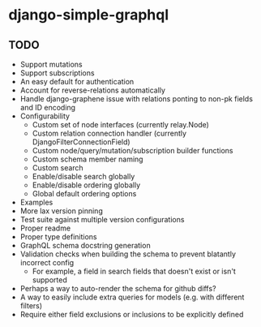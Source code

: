 # django-simple-graphql

## TODO

- Support mutations
- Support subscriptions
- An easy default for authentication
- Account for reverse-relations automatically
- Handle django-graphene issue with relations ponting to non-pk fields and ID encoding
- Configurability
  - Custom set of node interfaces (currently relay.Node)
  - Custom relation connection handler (currently DjangoFilterConnectionField)
  - Custom node/query/mutation/subscription builder functions
  - Custom schema member naming
  - Custom search
  - Enable/disable search globally
  - Enable/disable ordering globally
  - Global default ordering options
- Examples
- More lax version pinning
- Test suite against multiple version configurations
- Proper readme
- Proper type definitions
- GraphQL schema docstring generation
- Validation checks when building the schema to prevent blatantly incorrect config
  - For example, a field in search fields that doesn't exist or isn't supported
- Perhaps a way to auto-render the schema for github diffs?
- A way to easily include extra queries for models (e.g. with different filters)
- Require either field exclusions or inclusions to be explicitly defined
